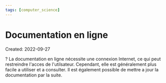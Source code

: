 ```yaml
---
tags: [computer_science] 
---
```

# Documentation en ligne
Created: 2022-09-27

?
La documentation en ligne nécessite une connexion Internet, ce qui peut restreindre l'acces de l'utilsateur.
Cependant, elle est généralement plus facile a utiliser et a consulter. Il est également possible de mettre a jour la documentation par la suite.
<!--SR:!2022-09-30,3,250-->